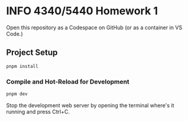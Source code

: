 # INFO 4340/5440 Homework 1

Open this repository as a Codespace on GitHub (or as a container in VS Code.)

## Project Setup

```sh
pnpm install
```

### Compile and Hot-Reload for Development

```sh
pnpm dev
```

Stop the development web server by opening the terminal where's it running and press Ctrl+C.

